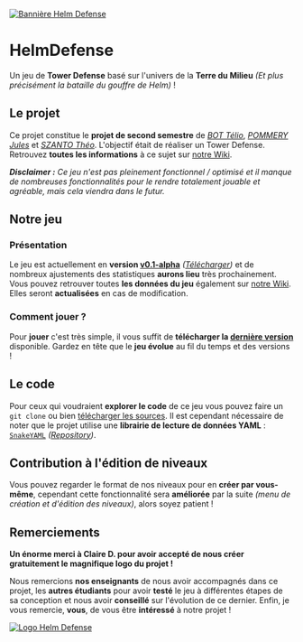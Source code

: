 [![Bannière Helm Defense](https://github.com/indyteo/HelmDefense/blob/wiki/img/Banner%20Helm%20Defense.png)](https://github.com/indyteo/HelmDefense/releases)

# HelmDefense
Un jeu de __Tower Defense__ basé sur l'univers de la __Terre du Milieu__ *(Et plus précisément la bataille du gouffre de Helm)* !

## Le projet
Ce projet constitue le __projet de second semestre__ de *[BOT Télio](https://github.com/TelioBOT)*, *[POMMERY Jules](https://github.com/JulesPopo)* et *[SZANTO Théo](https://github.com/indyteo)*. L'objectif était de réaliser un Tower Defense. Retrouvez __toutes les informations__ à ce sujet sur [notre Wiki](https://github.com/indyteo/HelmDefense/wiki).

*__Disclaimer :__ Ce jeu n'est pas pleinement fonctionnel / optimisé et il manque de nombreuses fonctionnalités pour le rendre totalement jouable et agréable, mais cela viendra dans le futur.*

## Notre jeu
### Présentation
Le jeu est actuellement en __version [v0.1-alpha](https://github.com/indyteo/HelmDefense/releases/tag/v0.1-alpha)__ *([Télécharger](https://github.com/indyteo/HelmDefense/releases/download/v0.1-alpha/HelmDefense_v0.1-alpha.jar))* et de nombreux ajustements des statistiques __aurons lieu__ très prochainement. Vous pouvez retrouver toutes __les données du jeu__ également sur [notre Wiki](https://github.com/indyteo/HelmDefense/wiki). Elles seront __actualisées__ en cas de modification.

### Comment jouer ?
Pour __jouer__ c'est très simple, il vous suffit de __télécharger la [dernière version](https://github.com/indyteo/HelmDefense/releases)__ disponible. Gardez en tête que le __jeu évolue__ au fil du temps et des versions !

## Le code
Pour ceux qui voudraient __explorer le code__ de ce jeu vous pouvez faire un `git clone` ou bien [télécharger les sources](https://github.com/indyteo/HelmDefense/archive/master.zip). Il est cependant nécessaire de noter que le projet utilise une __librairie de lecture de données YAML__ : [`SnakeYAML`](https://github.com/indyteo/HelmDefense/raw/wiki/snakeyaml.jar) *([Repository](https://bitbucket.org/asomov/snakeyaml))*.

## Contribution à l'édition de niveaux
Vous pouvez regarder le format de nos niveaux pour en __créer par vous-même__, cependant cette fonctionnalité sera __améliorée__ par la suite *(menu de création et d'édition des niveaux)*, alors soyez patient !

## Remerciements
__Un énorme merci à Claire D. pour avoir accepté de nous créer gratuitement le magnifique logo du projet !__

Nous remercions __nos enseignants__ de nous avoir accompagnés dans ce projet, les __autres étudiants__ pour avoir __testé__ le jeu à différentes étapes de sa conception et nous avoir __conseillé__ sur l'évolution de ce dernier. Enfin, je vous remercie, __vous__, de vous être __intéressé__ à notre projet !

[![Logo Helm Defense](https://github.com/indyteo/HelmDefense/blob/wiki/img/Logo%20Helm%20Defense%20Colored%20Small.png)](https://github.com/indyteo/HelmDefense)
